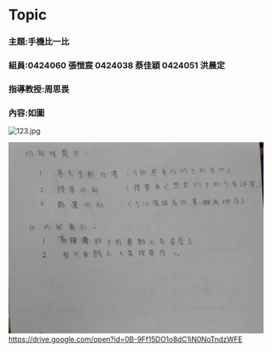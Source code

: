 # Topic
### 主題:手機比一比
### 組員:0424060 張愷宸 0424038 蔡佳穎 0424051 洪晨定
### 指導教授:周思畏
### 內容:如圖
![123.jpg](123.jpg "TOPIC")

![456.jpg](456.jpg "TOPIC")
https://drive.google.com/open?id=0B-9Ff15DO1o8dC1iN0NoTndzWFE
